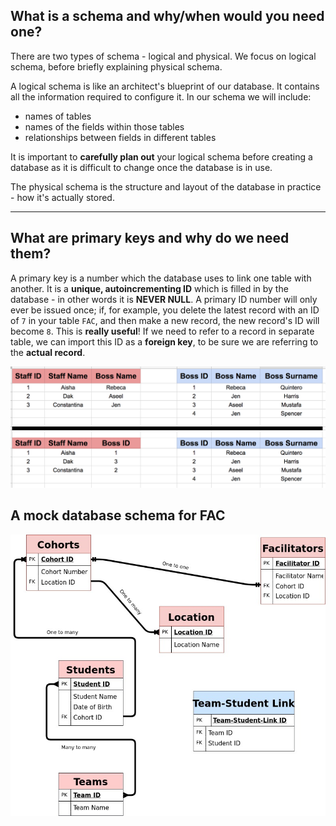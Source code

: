 
## What is a schema and why/when would you need one?
There are two types of schema - logical and physical. We focus on logical schema, before briefly explaining physical schema.

A logical schema is like an architect's blueprint of our database. It contains all the information required to configure it. In our schema we will include:
 - names of tables
 - names of the fields within those tables
 - relationships between fields in different tables

It is important to **carefully plan out** your logical schema before creating a database as it is difficult to change once the database is in use.

The physical schema is the structure and layout of the database in practice - how it's actually stored.
***
## What are primary keys and why do we need them?
A primary key is a number which the database uses to link one table with another. It is a **unique, autoincrementing ID** which is filled in by the database - in other words it is **NEVER NULL**. A primary ID number will only ever be issued once; if, for example, you delete the latest record with an ID of `7` in your table `FAC`, and then make a new record, the new record's ID will become `8`. This is **really useful**! If we need to refer to a record in separate table, we can import this ID as a **foreign key**, to be sure we are referring to the **actual record**.

![Why we need primary keys](./primary-key.png)

## A mock database schema for FAC
![Schema for FAC](./fac-schema.jpg)
